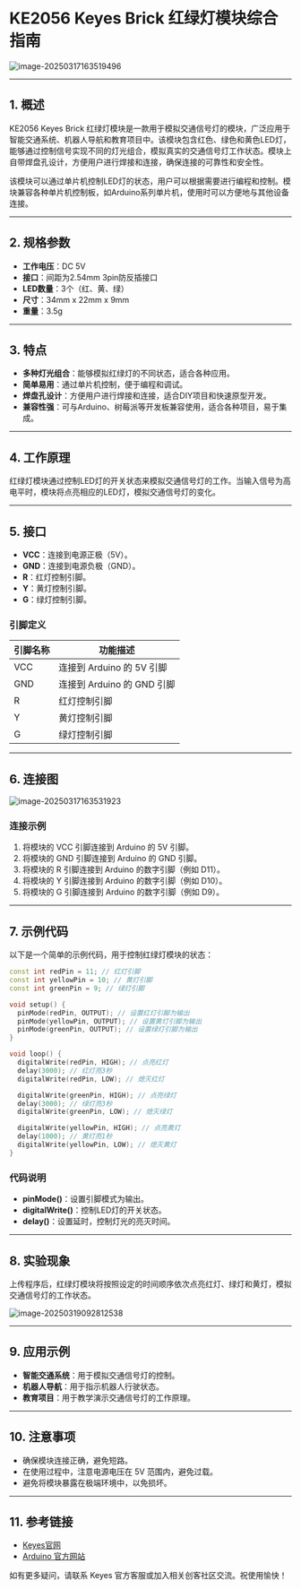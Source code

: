 # KE2056 Keyes Brick 红绿灯模块综合指南

![image-20250317163519496](media/image-20250317163519496.png)

---

## 1. 概述
KE2056 Keyes Brick 红绿灯模块是一款用于模拟交通信号灯的模块，广泛应用于智能交通系统、机器人导航和教育项目中。该模块包含红色、绿色和黄色LED灯，能够通过控制信号实现不同的灯光组合，模拟真实的交通信号灯工作状态。模块上自带焊盘孔设计，方便用户进行焊接和连接，确保连接的可靠性和安全性。

该模块可以通过单片机控制LED灯的状态，用户可以根据需要进行编程和控制。模块兼容各种单片机控制板，如Arduino系列单片机，使用时可以方便地与其他设备连接。

---

## 2. 规格参数
- **工作电压**：DC 5V  
- **接口**：间距为2.54mm 3pin防反插接口  
- **LED数量**：3个（红、黄、绿）  
- **尺寸**：34mm x 22mm x 9mm  
- **重量**：3.5g  

---

## 3. 特点
- **多种灯光组合**：能够模拟红绿灯的不同状态，适合各种应用。
- **简单易用**：通过单片机控制，便于编程和调试。
- **焊盘孔设计**：方便用户进行焊接和连接，适合DIY项目和快速原型开发。
- **兼容性强**：可与Arduino、树莓派等开发板兼容使用，适合各种项目，易于集成。

---

## 4. 工作原理
红绿灯模块通过控制LED灯的开关状态来模拟交通信号灯的工作。当输入信号为高电平时，模块将点亮相应的LED灯，模拟交通信号灯的变化。

---

## 5. 接口
- **VCC**：连接到电源正极（5V）。
- **GND**：连接到电源负极（GND）。
- **R**：红灯控制引脚。
- **Y**：黄灯控制引脚。
- **G**：绿灯控制引脚。

### 引脚定义
| 引脚名称 | 功能描述                     |
|----------|------------------------------|
| VCC      | 连接到 Arduino 的 5V 引脚   |
| GND      | 连接到 Arduino 的 GND 引脚  |
| R        | 红灯控制引脚                |
| Y        | 黄灯控制引脚                |
| G        | 绿灯控制引脚                |

---

## 6. 连接图
![image-20250317163531923](media/image-20250317163531923.png)

### 连接示例
1. 将模块的 VCC 引脚连接到 Arduino 的 5V 引脚。
2. 将模块的 GND 引脚连接到 Arduino 的 GND 引脚。
3. 将模块的 R 引脚连接到 Arduino 的数字引脚（例如 D11）。
4. 将模块的 Y 引脚连接到 Arduino 的数字引脚（例如 D10）。
5. 将模块的 G 引脚连接到 Arduino 的数字引脚（例如 D9）。

---

## 7. 示例代码
以下是一个简单的示例代码，用于控制红绿灯模块的状态：
```cpp
const int redPin = 11; // 红灯引脚
const int yellowPin = 10; // 黄灯引脚
const int greenPin = 9; // 绿灯引脚

void setup() {
  pinMode(redPin, OUTPUT); // 设置红灯引脚为输出
  pinMode(yellowPin, OUTPUT); // 设置黄灯引脚为输出
  pinMode(greenPin, OUTPUT); // 设置绿灯引脚为输出
}

void loop() {
  digitalWrite(redPin, HIGH); // 点亮红灯
  delay(3000); // 红灯亮3秒
  digitalWrite(redPin, LOW); // 熄灭红灯

  digitalWrite(greenPin, HIGH); // 点亮绿灯
  delay(3000); // 绿灯亮3秒
  digitalWrite(greenPin, LOW); // 熄灭绿灯

  digitalWrite(yellowPin, HIGH); // 点亮黄灯
  delay(1000); // 黄灯亮1秒
  digitalWrite(yellowPin, LOW); // 熄灭黄灯
}
```

### 代码说明
- **pinMode()**：设置引脚模式为输出。
- **digitalWrite()**：控制LED灯的开关状态。
- **delay()**：设置延时，控制灯光的亮灭时间。

---

## 8. 实验现象
上传程序后，红绿灯模块将按照设定的时间顺序依次点亮红灯、绿灯和黄灯，模拟交通信号灯的工作状态。

![image-20250319092812538](media/image-20250319092812538.png)

---

## 9. 应用示例
- **智能交通系统**：用于模拟交通信号灯的控制。
- **机器人导航**：用于指示机器人行驶状态。
- **教育项目**：用于教学演示交通信号灯的工作原理。

---

## 10. 注意事项
- 确保模块连接正确，避免短路。
- 在使用过程中，注意电源电压在 5V 范围内，避免过载。
- 避免将模块暴露在极端环境中，以免损坏。

---

## 11. 参考链接
- [Keyes官网](http://www.keyes-robot.com/)
- [Arduino 官方网站](https://www.arduino.cc)  

如有更多疑问，请联系 Keyes 官方客服或加入相关创客社区交流。祝使用愉快！